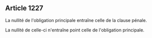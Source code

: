 Article 1227
----
La nullité de l'obligation principale entraîne celle de la clause pénale.

La nullité de celle-ci n'entraîne point celle de l'obligation principale.

